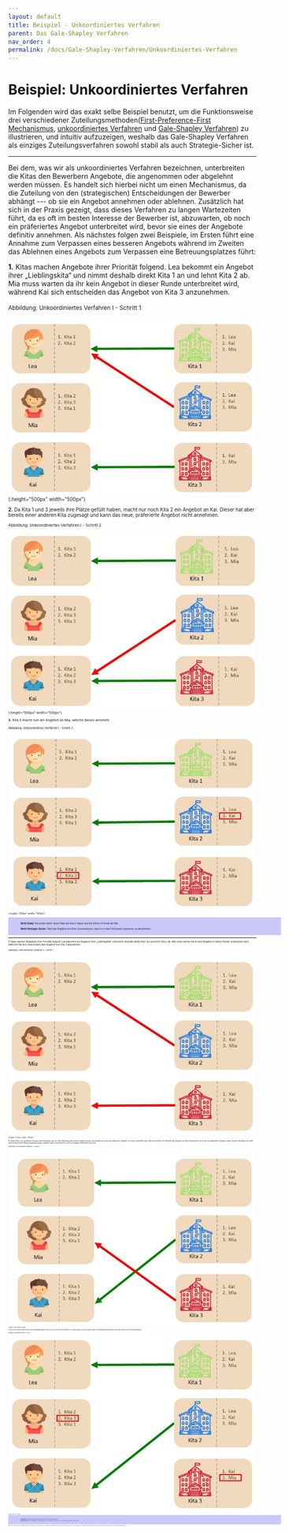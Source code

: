 ```yaml
---
layout: default
title: Beispiel - Unkoordiniertes Verfahren
parent: Das Gale-Shapley Verfahren
nav_order: 4
permalink: /docs/Gale-Shapley-Verfahren/Unkoordiniertes-Verfahren
---
```



<style type="text/css">
    .box{
        width: 100%;
        background-color: rgb(202, 199, 249);
        border: 5px;
        padding-left: 5%;
        padding-right: 5%;
        padding-top: 1%;
        padding-bottom: 1%;
    }
</style>


# Beispiel: Unkoordiniertes Verfahren

Im Folgenden wird das exakt selbe Beispiel benutzt, um die Funktionsweise drei verschiedener Zuteilungsmethoden([First-Preference-First Mechanismus](/docs/Gale-Shapley-Verfahren/First-Preference-First-Mechanismus), [unkoordiniertes Verfahren]() und [Gale-Shapley Verfahren](/docs/Gale-Shapley-Verfahren/Gale-Shapley-Beispiel)) zu illustrieren, und intuitiv aufzuzeigen, weshalb das Gale-Shapley Verfahren als einziges Zuteilungsverfahren sowohl stabil als auch Strategie-Sicher ist.

---

Bei dem, was wir als unkoordiniertes Verfahren bezeichnen, unterbreiten die Kitas den Bewerbern Angebote, die angenommen oder abgelehnt werden müssen. Es handelt sich hierbei nicht um einen Mechanismus, da die Zuteilung von den (strategischen) Entscheidungen der Bewerber abhängt --- ob sie ein Angebot annehmen oder ablehnen. Zusätzlich hat sich in der Praxis gezeigt, dass dieses Verfahren zu langen Wartezeiten führt, da es oft im besten Interesse der Bewerber ist, abzuwarten, ob noch ein präferiertes Angebot unterbreitet wird, bevor sie eines der Angebote definitiv annehmen. Als nächstes folgen zwei Beispiele, im Ersten führt eine Annahme zum Verpassen eines besseren Angebots während im Zweiten das Ablehnen eines Angebots zum Verpassen eine Betreuungsplatzes führt:

**1.** Kitas machen Angebote ihrer Priorität folgend. Lea bekommt ein Angebot ihrer „Lieblingskita“ und nimmt deshalb direkt Kita 1 an und lehnt Kita 2 ab. Mia muss warten da ihr kein Angebot in dieser Runde unterbreitet wird, während Kai sich entscheiden das Angebot von Kita 3 anzunehmen. 

<small>Abbildung: Unkoordiniertes Verfahren I - Schritt 1<small>
  
![D1.jpg](../../assets/images/D1.jpg "Unkoordiniertes Verfahren I - Schritt 1"){:height="500px" width="500px"}

**2.** Da Kita 1 und 3 jeweils ihre Plätze gefüllt haben, macht nur noch Kita 2 ein Angebot an Kai. Dieser hat aber bereits einer anderen Kita zugesagt und kann das neue, präferierte Angebot nicht annehmen. 

<small>Abbildung: Unkoordiniertes Verfahren I - Schritt 2<small>
  
![D2.jpg](../../assets/images/D2.jpg "Unkoordiniertes Verfahren I - Schritt 2"){:height="500px" width="500px"}


**3.** Kita 2 macht nun ein Angebot an Mia, welche dieses annimmt. 

<small>Abbildung: Unkoordiniertes Verfahren I - Schritt 3<small>
  
![D3.jpg](../../assets/images/D3.jpg "Unkoordiniertes Verfahren I - Schritt 3"){:height="500px" width="500px"}

<div class="box">
  <p><b>Nicht Stabil</b>: Kai würde lieber einen Platz bei Kita 2 haben und hat höhere Priorität als Mia.</p>
  <p><b>Nicht Strategie-Sicher</b>: Statt das Angebot von Kita 3 anzunehmen, wäre es in dem Fall besser gewesen, es abzulehnen.</p>
</div>  

---

**1.** Kitas machen Angebote ihrer Priorität folgend. Lea bekommt ein Angebot ihrer „Lieblingskita“ und nimmt deshalb direkt Kita 1 an und lehnt Kita 2 ab. Mia muss warten da ihr kein Angebot in dieser Runde unterbreitet wird, während Kai sich entscheiden das Angebot von Kita 3 abzulehnen. 

<small>Abbildung: Unkoordiniertes Verfahren II - Schritt 1<small>
  
![D21.jpg](../../assets/images/D21.jpg "Unkoordiniertes Verfahren II - Schritt 1"){:height="500px" width="500px"}

**2.** Sowohl Kita 2 als auch Kita 3 müssen neue Angebote machen. Kais Ablehnung des ersten Angebots macht sich bezahlt da er jetzt ein präferiertes Angebot von Kita 2 annehmen kann. Mia entscheidet sich ebenfalls das Angebot von Kita 3 abzulehnen da sie auf ein präferiertes Angebot wartet (beachte das Mia nicht weiß welche Kitas bereits Betreuungsplatzzusagen gemacht habe und welche ihr noch ein Angebot unterbreiten könnten).

<small>Abbildung: Unkoordiniertes Verfahren II - Schritt 2<small>

![D22.jpg](../../assets/images/D22.jpg "Unkoordiniertes Verfahren II - Schritt 2"){:height="500px" width="500px"}

**3.** Kita 3 ist die einzig verbleibende Kita ohne Betreuungsplatzzusage. Da Kita 3 schon allen interessierten Bewerbern ein Angebot gemacht hat und die anderen Kitas ihre Betreuungsplätze gefüllt haben, bleibt Mia zumindest vorerst ohne Betreuungsplatz. 

<small>Abbildung: Unkoordiniertes Verfahren II - Schritt 3<small>

![D23.jpg](../../assets/images/D23.jpg "Unkoordiniertes Verfahren II - Schritt 3"){:height="500px" width="500px"}

<div class="box">
  <p><b>Nicht Stabil</b>: Mia würde lieber einen Platz bei Kita 3 haben und Kita 3 hat einen freien Betreuungsplatz.</p>
  <p><b>Nicht Strategie-Sicher</b>: Statt das Angebot von Kita 3 abzulehnen, um auf ein präferiertes zu spekulieren, wäre es in dem Fall besser gewesen, es anzunehmen.</p>
</div>  
 

Obwohl es bei einer unkoordinierten Vergabe nicht klar ist, welche Verteilung entstehen wird, ist dieser Vergabeprozess problematisch, da die entsprechende Verteilung stark von den strategischen Entscheidungen der Bewerber (Angebote anzunehmen oder abzulehnen) abhängt und oft zu instabilen Verteilungen führen kann. 




